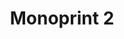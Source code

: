 ---
ee_id: '214'
site: '1'
type: '2'
url: 2008-013-monoprint-2
title: 'Monoprint 2 '
year: '2008'
display_year: '2008'
medium: Unique three-color process silkscreen on custom watermarked paper
dims: 42 x 32 inches
pitch: Poorly done C-M-Y silkscreens.
ps:
live_url:
related:
youtube:
related_code:
imgs: Monoprint-2-2008-013-full-database-ih.jpg
subheading:
download:
add_credit:
commission:
layout: things-i-made
---